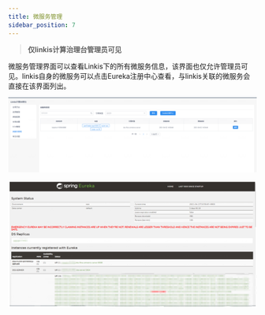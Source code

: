 ```yaml
---
title: 微服务管理
sidebar_position: 7
---
```


>**仅linkis计算治理台管理员可见**

微服务管理界面可以查看Linkis下的所有微服务信息，该界面也仅允许管理员可见。linkis自身的微服务可以点击Eureka注册中心查看，与linkis关联的微服务会直接在该界面列出。

![](../images/微服务管理界面.png)

![](../images/eureka注册中心.png)